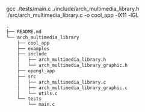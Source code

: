 gcc ./tests/main.c ./include/arch_multimedia_library.h ./src/arch_multimedia_library.c -o cool_app -lX11 -lGL

```txt
.
├── README.md
└── arch_multimedia_library
    ├── cool_app
    ├── examples
    ├── include
    │   ├── arch_multimedia_library.h
    │   └── arch_multimedia_library_graphic.h
    ├── opengl_app
    ├── src
    │   ├── arch_multimedia_library.c
    │   ├── arch_multimedia_library_graphic.c
    │   └── utils.c
    └── tests
        └── main.c
```